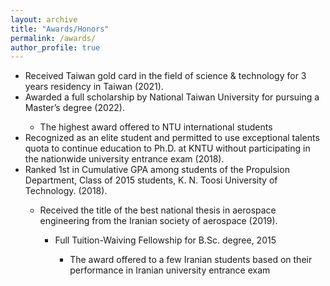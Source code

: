 ```yaml
---
layout: archive
title: "Awards/Honors"
permalink: /awards/
author_profile: true
---
```


<ul>
  <li><i class='fas fa-medal'></i> Received Taiwan gold card in the field of science & technology for 3 years residency in Taiwan (2021).</li>

  <li><i class='fas fa-medal'></i> Awarded a full scholarship by National Taiwan University for pursuing a Master’s degree (2022).</li>
<ul>
        <li> The highest award offered to NTU international students </li>
</ul>
  
  <li><i class='fas fa-medal'></i> Recognized as an elite student and permitted to use exceptional talents quota to continue education to Ph.D. at KNTU without participating in the nationwide university entrance exam (2018).</li>
          

  <li><i class='fas fa-medal'></i> Ranked 1st in Cumulative GPA among students of the Propulsion Department, Class of 2015 students, K. N. Toosi University of Technology. (2018).  </li>
    <ul>

  <li><i class='fas fa-medal'></i> Received the title of the best national thesis in aerospace engineering from the Iranian society of aerospace (2019). </li>
    <ul>
  
   <li><i class='fas fa-medal'></i> Full Tuition-Waiving Fellowship for B.Sc. degree, 2015 </li>
    <ul>
        <li> The award offered to a few Iranian students based on their performance in Iranian university entrance exam </li>
    </ul>
 
 


